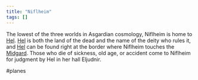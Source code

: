 ```yaml
---
title: "Niflheim"
tags: []
---
```


The lowest of the three worlds in Asgardian cosmology, Niflheim is home to [Hel](content/Gods/Hel.md). [Hel](content/Gods/Hel.md) is both the land of the dead and the name of the deity who rules it, and [Hel](content/Gods/Hel.md) can be found right at the border where Niflheim touches the [Midgard](content/Places/Midgard.md). Those who die of sickness, old age, or accident come to Niflheim for judgment by Hel in her hall Eljudnir.

#planes 